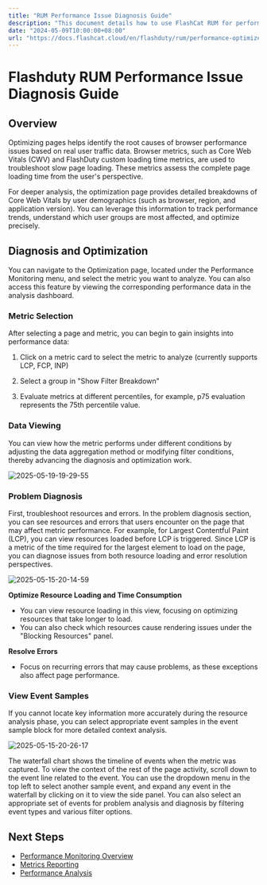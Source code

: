 ```yaml
---
title: "RUM Performance Issue Diagnosis Guide"
description: "This document details how to use FlashCat RUM for performance issue diagnosis and optimization."
date: "2024-05-09T10:00:00+08:00"
url: "https://docs.flashcat.cloud/en/flashduty/rum/performance-optimize?nav=01JCQ7A4N4WRWNXW8EWEHXCMF5"
---
```


# Flashduty RUM Performance Issue Diagnosis Guide

## Overview

Optimizing pages helps identify the root causes of browser performance issues based on real user traffic data. Browser metrics, such as Core Web Vitals (CWV) and FlashDuty custom loading time metrics, are used to troubleshoot slow page loading. These metrics assess the complete page loading time from the user's perspective.

For deeper analysis, the optimization page provides detailed breakdowns of Core Web Vitals by user demographics (such as browser, region, and application version). You can leverage this information to track performance trends, understand which user groups are most affected, and optimize precisely.

## Diagnosis and Optimization

You can navigate to the Optimization page, located under the Performance Monitoring menu, and select the metric you want to analyze. You can also access this feature by viewing the corresponding performance data in the analysis dashboard.

### Metric Selection

After selecting a page and metric, you can begin to gain insights into performance data:

1. Click on a metric card to select the metric to analyze (currently supports LCP, FCP, INP)

2. Select a group in "Show Filter Breakdown"

3. Evaluate metrics at different percentiles, for example, p75 evaluation represents the 75th percentile value.


### Data Viewing

You can view how the metric performs under different conditions by adjusting the data aggregation method or modifying filter conditions, thereby advancing the diagnosis and optimization work.

![2025-05-19-19-29-55](https://docs-cdn.flashcat.cloud/images/png/65dd3ca92d67ae9175955502d91552dc.png)

### Problem Diagnosis

First, troubleshoot resources and errors. In the problem diagnosis section, you can see resources and errors that users encounter on the page that may affect metric performance. For example, for Largest Contentful Paint (LCP), you can view resources loaded before LCP is triggered. Since LCP is a metric of the time required for the largest element to load on the page, you can diagnose issues from both resource loading and error resolution perspectives.

![2025-05-15-20-14-59](https://docs-cdn.flashcat.cloud/imges/png/279908df6509c39e433bd24a39df1ff2.png)

**Optimize Resource Loading and Time Consumption**

- You can view resource loading in this view, focusing on optimizing resources that take longer to load.
- You can also check which resources cause rendering issues under the "Blocking Resources" panel.

**Resolve Errors**

- Focus on recurring errors that may cause problems, as these exceptions also affect page performance.

### View Event Samples

If you cannot locate key information more accurately during the resource analysis phase, you can select appropriate event samples in the event sample block for more detailed context analysis.

![2025-05-15-20-26-17](https://docs-cdn.flashcat.cloud/imges/png/04c160de32f11fd695e0a30cfca05af8.png)

The waterfall chart shows the timeline of events when the metric was captured. To view the context of the rest of the page activity, scroll down to the event line related to the event.
You can use the dropdown menu in the top left to select another sample event, and expand any event in the waterfall by clicking on it to view the side panel.
You can also select an appropriate set of events for problem analysis and diagnosis by filtering event types and various filter options.

## Next Steps

- [Performance Monitoring Overview](https://docs.flashcat.cloud/en/flashduty/rum/performance-monitoring-concepts?nav=01JCQ7A4N4WRWNXW8EWEHXCMF5)
- [Metrics Reporting](https://docs.flashcat.cloud/en/flashduty/rum/performance-metrics?nav=01JCQ7A4N4WRWNXW8EWEHXCMF5)
- [Performance Analysis](https://docs.flashcat.cloud/en/flashduty/rum/performance-analysis?nav=01JCQ7A4N4WRWNXW8EWEHXCMF5) 